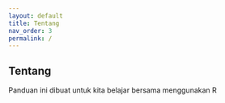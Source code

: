 ```yaml
---
layout: default
title: Tentang
nav_order: 3
permalink: /
---
```



## Tentang

Panduan ini dibuat untuk kita belajar bersama menggunakan R
